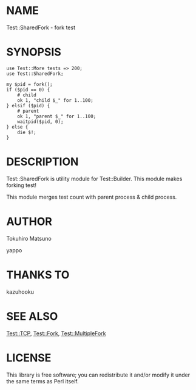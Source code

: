 # NAME

Test::SharedFork - fork test

# SYNOPSIS

    use Test::More tests => 200;
    use Test::SharedFork;

    my $pid = fork();
    if ($pid == 0) {
        # child
        ok 1, "child $_" for 1..100;
    } elsif ($pid) {
        # parent
        ok 1, "parent $_" for 1..100;
        waitpid($pid, 0);
    } else {
        die $!;
    }

# DESCRIPTION

Test::SharedFork is utility module for Test::Builder.
This module makes forking test!

This module merges test count with parent process & child process.

# AUTHOR

Tokuhiro Matsuno <tokuhirom  slkjfd gmail.com>

yappo

# THANKS TO

kazuhooku

# SEE ALSO

[Test::TCP](http://search.cpan.org/search?mode=module&query=Test::TCP), [Test::Fork](http://search.cpan.org/search?mode=module&query=Test::Fork), [Test::MultipleFork](http://search.cpan.org/search?mode=module&query=Test::MultipleFork)

# LICENSE

This library is free software; you can redistribute it and/or modify
it under the same terms as Perl itself.